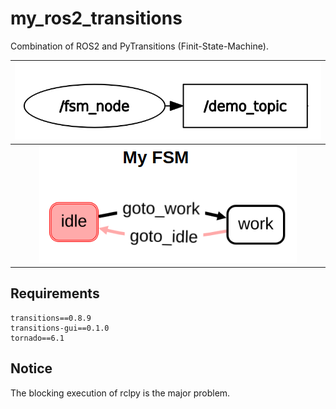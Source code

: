 # my_ros2_transitions

Combination of ROS2 and PyTransitions (Finit-State-Machine).

|![](./pics/02.png)|
|:-:|
|![](./pics/01.png)|


## Requirements

```
transitions==0.8.9
transitions-gui==0.1.0
tornado==6.1
```

## Notice

The blocking execution of rclpy is the major problem.
